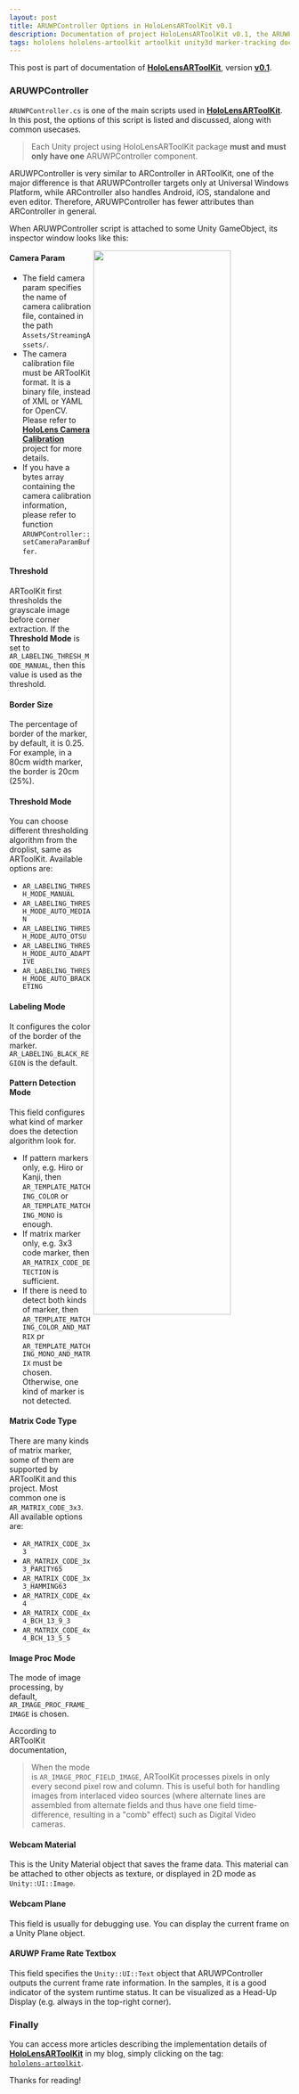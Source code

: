 ```yaml
---
layout: post
title: ARUWPController Options in HoloLensARToolKit v0.1
description: Documentation of project HoloLensARToolKit v0.1, the ARUWPController script used in HoloLensARToolKit, including the detailed explanation of its attributes, and common usecases.
tags: hololens hololens-artoolkit artoolkit unity3d marker-tracking documentation augmented-reality
---
```


This post is part of documentation of **[HoloLensARToolKit](https://github.com/qian256/HoloLensARToolKit)**, version **[v0.1](https://github.com/qian256/HoloLensARToolKit/releases/tag/v0.1)**.

### ARUWPController

`ARUWPController.cs` is one of the main scripts used in **[HoloLensARToolKit](https://github.com/qian256/HoloLensARToolKit)**. In this post, the options of this script is listed and discussed, along with common usecases.

> Each Unity project using HoloLensARToolKit package **must and must only have one** ARUWPController component.

ARUWPController is very similar to ARController in ARToolKit, one of the major difference is that ARUWPController targets only at Universal Windows Platform, while ARController also handles Android, iOS, standalone and even editor. Therefore, ARUWPController has fewer attributes than ARController in general.

When ARUWPController script is attached to some Unity GameObject, its inspector window looks like this:

<p class="full-width">
<img src="http://longqian.me/public/image/aruwpcontroller.png" width="70%" align="right"/>
</p>

#### Camera Param

- The field camera param specifies the name of camera calibration file, contained in the path `Assets/StreamingAssets/`. 
- The camera calibration file must be ARToolKit format. It is a binary file, instead of XML or YAML for OpenCV. Please refer to **[HoloLens Camera Calibration](https://github.com/qian256/HoloLensCamCalib)** project for more details.
- If you have a bytes array containing the camera calibration information, please refer to function `ARUWPController::setCameraParamBuffer`.

#### Threshold

ARToolKit first thresholds the grayscale image before corner extraction. If the **Threshold Mode** is set to `AR_LABELING_THRESH_MODE_MANUAL`, then this value is used as the threshold.

#### Border Size

The percentage of border of the marker, by default, it is 0.25. For example, in a 80cm width marker, the border is 20cm (25%). 

#### Threshold Mode

You can choose different thresholding algorithm from the droplist, same as ARToolKit. Available options are:

- `AR_LABELING_THRESH_MODE_MANUAL`
- `AR_LABELING_THRESH_MODE_AUTO_MEDIAN`
- `AR_LABELING_THRESH_MODE_AUTO_OTSU`
- `AR_LABELING_THRESH_MODE_AUTO_ADAPTIVE`
- `AR_LABELING_THRESH_MODE_AUTO_BRACKETING`

#### Labeling Mode

It configures the color of the border of the marker. `AR_LABELING_BLACK_REGION` is the default.

#### Pattern Detection Mode

This field configures what kind of marker does the detection algorithm look for.

- If pattern markers only, e.g. Hiro or Kanji, then `AR_TEMPLATE_MATCHING_COLOR` or `AR_TEMPLATE_MATCHING_MONO` is enough.
- If matrix marker only, e.g. 3x3 code marker, then `AR_MATRIX_CODE_DETECTION` is sufficient.
- If there is need to detect both kinds of marker, then `AR_TEMPLATE_MATCHING_COLOR_AND_MATRIX` pr `AR_TEMPLATE_MATCHING_MONO_AND_MATRIX` must be chosen. Otherwise, one kind of marker is not detected.

#### Matrix Code Type

There are many kinds of matrix marker, some of them are supported by ARToolKit and this project. Most common one is `AR_MATRIX_CODE_3x3`. All available options are:

- `AR_MATRIX_CODE_3x3`
- `AR_MATRIX_CODE_3x3_PARITY65`
- `AR_MATRIX_CODE_3x3_HAMMING63`
- `AR_MATRIX_CODE_4x4`
- `AR_MATRIX_CODE_4x4_BCH_13_9_3`
- `AR_MATRIX_CODE_4x4_BCH_13_5_5`

#### Image Proc Mode

The mode of image processing, by default, `AR_IMAGE_PROC_FRAME_IMAGE` is chosen.

According to ARToolKit documentation, 

> When the mode is `AR_IMAGE_PROC_FIELD_IMAGE`, ARToolKit processes pixels in only every second pixel row and column. This is useful both for handling images from interlaced video sources (where alternate lines are assembled from alternate fields and thus have one field time-difference, resulting in a "comb" effect) such as Digital Video cameras.

#### Webcam Material

This is the Unity Material object that saves the frame data. This material can be attached to other objects as texture, or displayed in 2D mode as `Unity::UI::Image`.

#### Webcam Plane

This field is usually for debugging use. You can display the current frame on a Unity Plane object.

#### ARUWP Frame Rate Textbox

This field specifies the `Unity::UI::Text` object that ARUWPController outputs the current frame rate information. In the samples, it is a good indicator of the system runtime status. It can be visualized as a Head-Up Display (e.g. always in the top-right corner).



### Finally

You can access more articles describing the implementation details of **[HoloLensARToolKit](https://github.com/qian256/HoloLensARToolKit)** in my blog, simply clicking on the tag: <a class="no-underline" href="http://longqian.me/tag/hololens/"><code class="highligher-rouge"><nobr>hololens-artoolkit</nobr></code></a>.



Thanks for reading!  <i class="em em-lq"></i>


